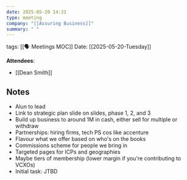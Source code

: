 ```yaml
---
date: 2025-05-20 14:31
type: meeting
company: "[[Assuring Business]]"
summary: " "
---
```

tags: [[🗣️ Meetings MOC]]
Date: [[2025-05-20-Tuesday]]

**Attendees**: 
- [[Dean Smith]]

## Notes
- Alun to lead
- Link to strategic plan slide on slides, phase 1, 2, and 3
- Build up business to around 1M in cash, either sell for multiple or withdraw
- Partnerships: hiring firms, tech PS cos like accenture
- Flavour what we offer based on who's on the books
- Commissions scheme for people we bring in
- Targeted pages for ICPs and geographies
- Maybe tiers of membership (lower margin if you're contributing to VCXOs)
- Initial task: JTBD


